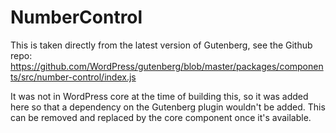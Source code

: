 # NumberControl

This is taken directly from the latest version of Gutenberg, see the Github repo:
https://github.com/WordPress/gutenberg/blob/master/packages/components/src/number-control/index.js

It was not in WordPress core at the time of building this, so it was added here so that a dependency on the Gutenberg plugin wouldn't be added. This can be removed and replaced by the core component once it's available.
